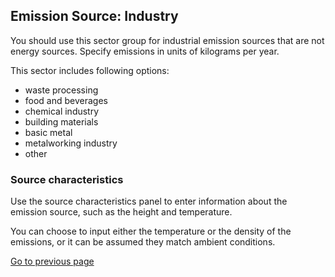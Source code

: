 ## Emission Source: Industry

You should use this sector group for industrial emission sources that are not energy sources. Specify emissions in units of kilograms per year.

This sector includes following options:
- waste processing
- food and beverages
- chemical industry
- building materials
- basic metal
- metalworking industry
- other

### Source characteristics

Use the source characteristics panel to enter information about the emission source, such as the height and temperature.

You can choose to input either the temperature or the density of the emissions, or it can be assumed they match ambient conditions.

[Go to previous page](2-1-1-input-source.md)
